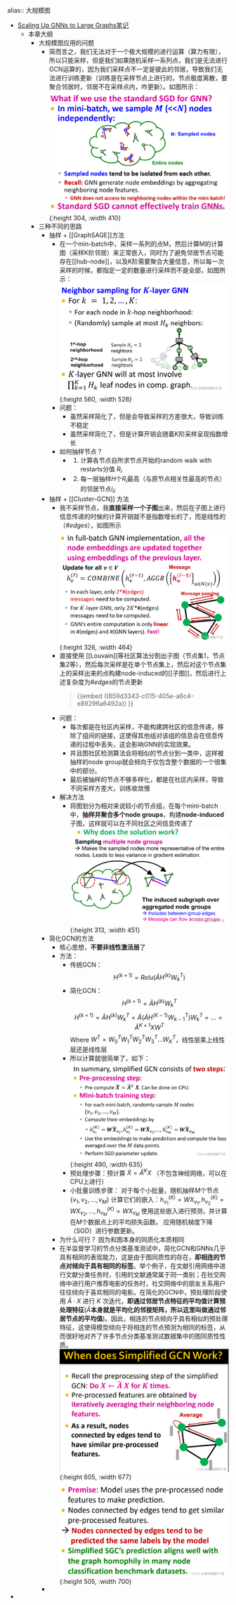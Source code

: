 alias:: 大规模图

- [Scaling Up GNNs to Large Graphs笔记](https://blog.csdn.net/PolarisRisingWar/article/details/120972616)
	- 本章大纲
		- 大规模图应用的问题
			- 简而言之，我们无法对于一个极大规模的进行运算（算力有限），所以只能采样，但是我们如果随机采样一系列点，我们是无法进行GCN运算的，因为我们采样点不一定是彼此的邻居，导致我们无法进行训练更新（训练是在采样节点上进行的，节点极度离散，要聚合邻居时，邻居不在采样点内，咋更新）。如图所示：
			  ![image.png](../assets/image_1705663230105_0.png){:height 304, :width 410}
		- 三种不同的思路
			- 抽样 + [[GraphSAGE]]方法
				- 在一个min-batch中，采样一系列的点M，然后计算M的计算图（采样K阶邻居）来正常嵌入，同时为了避免邻居节点可能存在[[hub-node]]，以及K阶需要聚合大量信息，所以每一次采样的时候，都指定一定的数量进行采样而不是全部，如图所示：
				  ![image.png](../assets/image_1705663380407_0.png){:height 560, :width 526}
				- 问题：
					- 虽然采样简化了，但是会导致采样的方差很大，导致训练不稳定
					- 虽然采样简化了，但是计算开销会随着K阶采样呈现指数增长
				- 如何抽样节点？
					- 1. 计算各节点自所求节点开始的random walk with restarts分值 $R_i$
					- 2. 每一层抽样$H$个$R_i$最高（与原节点相关性最高的节点）的邻居节点$i_{ii}$
			- 抽样 + [[Cluster-GCN]] 方法
				- 我不采样节点，我**直接采样一个子图**出来，然后在子图上进行信息传递的时候的计算开销就不是指数增长的了，而是线性的（$\#edges$），如图所示
				  ![image.png](../assets/image_1705663763211_0.png){:height 326, :width 464}
				- 直接使用 [[Louvain]]等社区算法分割出子图（节点集1，节点集2等），然后每次采样是在单个节点集上，然后对这个节点集上的采样出来的点构建node-induced的[[子图]]，然后进行上述复杂度为$\#edges$的节点更新
				  > {{embed ((659d3343-c015-405e-a6c4-e89296a6492a)) }}
				- 问题：
					- 每次都是在社区内采样，不能构建跨社区的信息传递，移除了组间的链接，这使得其他组对该组的信息会在信息传递的过程中丢失，这会影响GNN的实现效果。
					- 并且图社区检测算法会将相似的节点分到一类中，这样被抽样的node group就会倾向于仅包含整个数据的一个很集中的部分。
					- 最后被抽样的节点不够多样化，都是在社区内采样，导致不同采样方差大，训练收敛慢
				- 解决方法
					- 将图划分为相对来说较小的节点组，在每个mini-batch中，**抽样并聚合多个node groups**，构建**node-induced** 子图，这样就可以在不同社区之间信息传递了
					  ![image.png](../assets/image_1705664270107_0.png){:height 313, :width 451}
			- 简化GCN的方法
				- 核心思想，**不要非线性激活层**了
				- 方法：
					- 传统GCN：
					  $$H^{(k+1)}=Relu\left(\tilde{A}H^{(k)}W_{k}^{T}\right)$$
					- 简化GCN：
					  $$H^{(k+1)}=\tilde{A}H^{(k)}W_{k}^{T}$$
					  $$H^{(k+1)}=\tilde{A}H^{(k)}W_{k}^{T}=\tilde{A}\left(\tilde{A}H^{\left(K-1\right)}W_{k-1}^{T}\right)W_{k}^{T}=\ldots=\tilde{A}^{K+1}XW^{T}$$
					  Where $W_{}^{T}=W_0^{T}W_1^{T}W_2^{T}W_3^{T}\ldots W_{K}^{T}$，线性层乘上线性层还是线性层
					- 所以计算就很简单了，如下：
					  ![image.png](../assets/image_1705665191225_0.png){:height 490, :width 635}
					- 预处理步骤：预计算 $\tilde{X} = \tilde{A}^KX$ （不包含神经网络，可以在CPU上进行）
					- 小批量训练步骤：
					  对于每个小批量，随机抽样$M$个节点 $\{v_1, v_2, \dots, v_M\}$
					  计算它们的嵌入：$h_{v_1}^{(K)} = WX_{v_1}, h_{v_2}^{(K)} = WX_{v_2}, \dots, h_{v_M}^{(K)} = WX_{v_M}$
					  使用这些嵌入进行预测，并计算在$M$个数据点上的平均损失函数。
					  应用随机梯度下降（SGD）进行参数更新。
				- 为什么可行？ 因为和图本身的同质化本质相同
				- 在半监督学习的节点分类基准测试中，简化GCN和GNNs几乎具有相同的表现能力，这是由于图同质性的存在，**即相连的节点对倾向于具有相同的标签**。举个例子，在文献引用网络中进行文献分类任务时，引用的文献通常属于同一类别；在社交网络中进行用户推荐电影的任务时，社交网络中的朋友关系用户往往倾向于喜欢相同的电影。在简化的GCN中，预处理阶段使用 $\tilde{A}\cdot X$ 进行 $K$ 次迭代，**即通过邻居节点特征的平均值计算预处理特征**($\tilde{A}$**本身就是平均化的邻接矩阵，所以这里叫做通过邻居节点的平均值**)。因此，相连的节点倾向于具有相似的预处理特征，这使得模型倾向于将相连的节点预测为相同的标签，从而很好地对齐了许多节点分类基准测试数据集中的图同质性性质。
				  ![image.png](../assets/image_1705665407570_0.png){:height 605, :width 677}
				  ![image.png](../assets/image_1705665413002_0.png){:height 505, :width 700}
			-
-